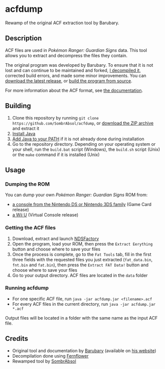 # acfdump
Rewamp of the original ACF extraction tool by Barubary.

## Description
ACF files are used in *Pokémon Ranger: Guardian Signs* data. This tool allows you to extract and decompress the files they contain.

The original program was developed by Barubary. To ensure that it is not lost and can continue to be maintained and forked, [I decompiled it](https://github.com/SombrAbsol/acfdump/tree/decompilation), corrected build errors, and made some minor improvements. You can [download the latest release](https://github.com/SombrAbsol/acfdump/releases/latest), or [build the program from source](#building).

For more information about the ACF format, see [the documentation](/doc/acf.md).

## Building
1. Clone this repository by running `git clone https://github.com/SombrAbsol/acfdump`, or [download the ZIP archive](https://github.com/SombrAbsol/acfdump/archive/refs/heads/main.zip) and extract it
2. [Install Java](https://notes.highlysuspect.agency/blog/managing_java/)
3. [Add Java to your PATH](https://www.java.com/en/download/help/path.html) if it is not already done during installation
4. Go to the repository directory. Depending on your operating system or your shell, run the `build.bat` script (Windows), the `build.sh` script (Unix) or the `make` command if it is installed (Unix)

## Usage
### Dumping the ROM
You can dump your own *Pokémon Ranger: Guardian Signs* ROM from:
* [a console from the Nintendo DS or Nintendo 3DS family](https://dumping.guide/carts/nintendo/ds) (Game Card release)
* [a Wii U](https://wiki.hacks.guide/wiki/Wii_U:VC_Extract) (Virtual Console release)

### Getting the ACF files
1. Download, extract and launch [NDSFactory](https://github.com/Luca1991/NDSFactory/releases/latest)
2. Open the program, load your ROM, then press the `Extract Eerything` button and choose where to save your files
3. Once the process is complete, go to the `Fat Tools` tab, fill in the first three fields with the requested files you just extracted (`fat_data.bin`, `fnt.bin` and `fat.bin`), then press the `Extract FAT Data!` button and choose where to save your files
4. Go to your output directory. ACF files are located in the `data` folder

### Running acfdump
* For one specific ACF file, run `java -jar acfdump.jar <filename>.acf`
* For every ACF files in the current directory, run `java -jar acfdump.jar *.acf`

Output files will be located in a folder with the same name as the input ACF file.

## Credits
* Original tool and documentation by [Barubary](https://github.com/Barubary) (available on [his website](http://www.propl.nl/javaprogs/acfdump.jar))
* Decompilation done using [Fernflower](https://github.com/fesh0r/fernflower)
* Rewamped tool by [SombrAbsol](https://github.com/SombrAbsol)
